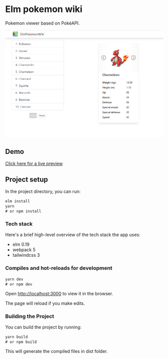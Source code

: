 # Elm pokemon wiki 

Pokemon viewer based on PokéAPI.

![img.png](img.png)

## Demo

[Click here for a live preview](https://elm-pok-wiki.surge.sh/)

## Project setup

In the project directory, you can run:

```
elm install
yarn 
# or npm install 
```
### Tech stack
Here's a brief high-level overview of the tech stack the app uses:

* elm 0.19
* webpack 5
* tailwindcss 3

### Compiles and hot-reloads for development

```
yarn dev
# or npm dev
```

Open [http://localhost:3000](http://localhost:3000) to view it in the browser.

The page will reload if you make edits.

###  Building the Project
You can build the project by running:

```
yarn build
# or npm build
```
This will generate the compiled files in dist folder.